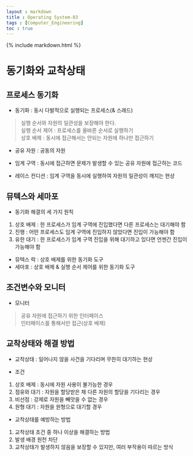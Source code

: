 ```yaml
---
layout : markdown
title : Operating System-03
tags : [Computer_Engineering]
toc : true
---
```


{% include markdown.html %}

# 동기화와 교착상태

## 프로세스 동기화

- 동기화 : 동시 다발적으로 실행되는 프로세스(& 스래드)
> 실행 순서와 자원의 일관성을 보장해야 한다.  
> 실행 순서 제어 : 프로세스를 올바른 순서로 실행하기  
> 상호 배제 : 동시에 접근해서는 안되는 자원에 하나만 접근하기

- 공유 자원 : 공동의 자원
- 임계 구역 : 동시에 접근하면 문제가 발생할 수 있는 공유 자원에 접근하는 코드

- 레이스 컨디션 : 임계 구역을 동시에 실행하여 자원의 일관성이 깨지는 현상

## 뮤텍스와 세마포

- 동기화 해결의 세 가지 원칙
1. 상호 배제 : 한 프로세스가 임계 구역에 진입했다면 다른 프로세스는 대기해야 함
2. 진행 : 어떤 프로세스도 임계 구역에 진입하지 않았다면 진입이 가능해야 함
3. 유한 대기 : 한 프로세스가 임계 구역 진입을 위해 대기하고 있다면 언젠간 진입이 가능해야 함

- 뮤텍스 락 : 상호 배제를 위한 동기화 도구
- 세마포 : 상호 배제 & 실행 순서 제어를 위한 동기화 도구

## 조건변수와 모니터

- 모니터
> 공유 자원에 접근하기 위한 인터페이스  
> 인터페이스를 통해서만 접근(상호 배제)

## 교착상태와 해결 방법

- 교착상태 : 일어나지 않을 사건을 기다리며 무한히 대기하는 현상

- 조건
1. 상호 배제 : 동시에 자원 사용이 불가능한 경우
2. 점유와 대기 : 자원을 할당받은 채 다른 자원의 할당을 기다리는 경우
3. 비선점 : 강제로 자원을 빼앗을 수 없는 경우
4. 원형 대기 : 자원을 원형으로 대기할 경우

- 교착상태를 예방하는 방법
1. 교착상태 조건 중 하나 이상을 해결하는 방법
2. 발생 배경 원천 차단
3. 교착상태가 발생하지 않음을 보장할 수 있지만, 여러 부작용이 따르는 방식
